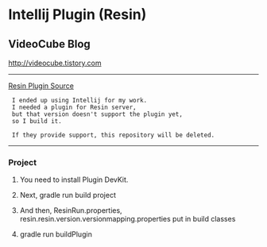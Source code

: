 Intellij Plugin (Resin)
===========================

VideoCube Blog
--------------

http://videocube.tistory.com
* * *

[Resin Plugin Source](https://github.com/JetBrains/intellij-obsolete-plugins/tree/master/resin, "Source")

```
 I ended up using Intellij for my work. 
 I needed a plugin for Resin server, 
 but that version doesn't support the plugin yet, 
 so I build it.
 
 If they provide support, this repository will be deleted.
```

* * *
### Project

1. You need to install Plugin DevKit.

2. Next, gradle run build project

3. And then, ResinRun.properties, resin.resin.version.versionmapping.properties put in build classes

4. gradle run buildPlugin

